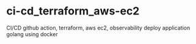 # ci-cd_terraform_aws-ec2
CI/CD github action, terraform, aws ec2, observability deploy application golang using docker
